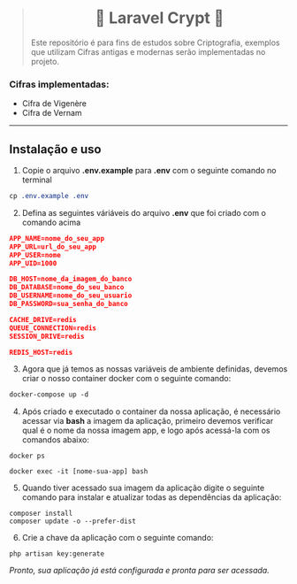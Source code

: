 ># <center>**🔐 Laravel Crypt 🔐**</center>
>
> Este repositório é para fins de estudos sobre Criptografia, exemplos que utilizam Cifras antigas e modernas serão implementadas no projeto.

### Cifras implementadas:

- Cifra de Vigenère
- Cifra de Vernam

---

## Instalação e uso

1. Copie o arquivo **.env.example** para **.env** com o seguinte comando no terminal

```css
cp .env.example .env
```

2. Defina as seguintes váriáveis do arquivo **.env** que foi criado com o comando acima


```json
APP_NAME=nome_do_seu_app
APP_URL=url_do_seu_app
APP_USER=nome
APP_UID=1000

DB_HOST=nome_da_imagem_do_banco
DB_DATABASE=nome_do_seu_banco
DB_USERNAME=nome_do_seu_usuario
DB_PASSWORD=sua_senha_do_banco

CACHE_DRIVE=redis
QUEUE_CONNECTION=redis
SESSION_DRIVE=redis

REDIS_HOST=redis
```

3. Agora que já temos as nossas variáveis de ambiente definidas, devemos criar o nosso container docker com o seguinte comando:

```css
docker-compose up -d
```

4. Após criado e executado o container da nossa aplicação, é necessário acessar via **bash** a imagem da aplicação, primeiro devemos verificar qual é o nome da nossa imagem app, e logo após acessá-la com os comandos abaixo:

```
docker ps

docker exec -it [nome-sua-app] bash
```

5. Quando tiver acessado sua imagem da aplicação digite o seguinte comando para instalar e atualizar todas as dependências da aplicação:

```
composer install
composer update -o --prefer-dist
```

6. Crie a chave da aplicação com o seguinte comando: 
```
php artisan key:generate
```

_Pronto, sua aplicação já está configurada e pronta para ser acessada._
